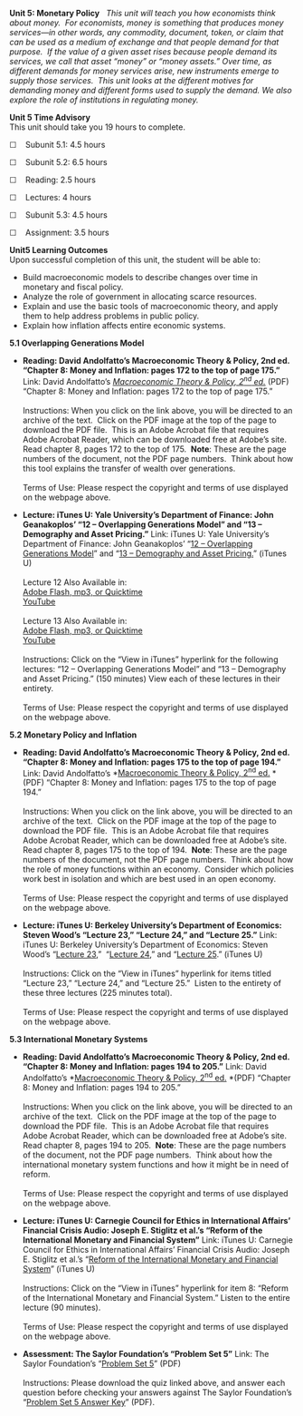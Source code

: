 **Unit 5: Monetary Policy** <span id="5"></span> 
*This unit will teach you how economists think about money.  For
economists, money is something that produces money services—in other
words, any commodity, document, token, or claim that can be used as a
medium of exchange and that people demand for that purpose.  If the
value of a given asset rises because people demand its services, we call
that asset “money” or “money assets.” Over time, as different demands
for money services arise, new instruments emerge to supply those
services.  This unit looks at the different motives for demanding money
and different forms used to supply the demand. We also explore the role
of institutions in regulating money.*

**Unit 5 Time Advisory**  
This unit should take you 19 hours to complete.  
  
 ☐    Subunit 5.1: 4.5 hours  
  
 ☐    Subunit 5.2: 6.5 hours
  
 ☐    Reading: 2.5 hours  
  
 ☐    Lectures: 4 hours

☐    Subunit 5.3: 4.5 hours  
  
 ☐    Assignment: 3.5 hours

**Unit5 Learning Outcomes**  
Upon successful completion of this unit, the student will be able to:  
  
-   Build macroeconomic models to describe changes over time in monetary
    and fiscal policy.
-   Analyze the role of government in allocating scarce resources.
-   Explain and use the basic tools of macroeconomic theory, and apply
    them to help address problems in public policy.
-   Explain how inflation affects entire economic systems.

**5.1 Overlapping Generations Model** <span id="5.1"></span> 
-   **Reading: David Andolfatto’s Macroeconomic Theory & Policy, 2nd ed.
    “Chapter 8: Money and Inflation: pages 172 to the top of page
    175.”**
    Link: David Andolfatto’s *[Macroeconomic Theory & Policy,
    2<sup>nd</sup> ed.](http://mpra.ub.uni-muenchen.de/6403/)* (PDF)
    “Chapter 8: Money and Inflation: pages 172 to the top of page
    175.”  
        
     Instructions: When you click on the link above, you will be
    directed to an archive of the text.  Click on the PDF image at the
    top of the page to download the PDF file.  This is an Adobe Acrobat
    file that requires Adobe Acrobat Reader, which can be downloaded
    free at Adobe’s site.  Read chapter 8, pages 172 to the top of 175.
     **Note**: These are the page numbers of the document, not the PDF
    page numbers.  Think about how this tool explains the transfer of
    wealth over generations.   
        
     Terms of Use: Please respect the copyright and terms of use
    displayed on the webpage above.

-   **Lecture: iTunes U: Yale University’s Department of Finance: John
    Geanakoplos’ “12 – Overlapping Generations Model” and “13 –
    Demography and Asset Pricing.”**
    Link: iTunes U: Yale University’s Department of Finance: John
    Geanakoplos’ “[12 – Overlapping Generations
    Model](http://itunes.apple.com/us/podcast/12-overlapping-generations/id428549105?i=92460073)”
    and “[13 – Demography and Asset
    Pricing.](http://itunes.apple.com/us/podcast/13-demography-asset-pricing/id428549105?i=92460074)”
    (iTunes U)  
        
     Lecture 12 Also Available in:  
     [Adobe Flash, mp3, or
    Quicktime](http://oyc.yale.edu/economics/econ-251/lecture-12)  
     [YouTube](http://www.youtube.com/watch?v=ecqWJ_7ERCI&feature=related)  
        
     Lecture 13 Also Available in:  
     [Adobe Flash, mp3, or
    Quicktime](http://oyc.yale.edu/economics/econ-251/lecture-13)  
     [YouTube](http://www.youtube.com/watch?v=cMjAdnQA7xk&feature=relmfu)  
        
     Instructions: Click on the “View in iTunes” hyperlink for the
    following lectures: “12 – Overlapping Generations Model” and “13 –
    Demography and Asset Pricing.” (150 minutes) View each of these
    lectures in their entirety.  
        
     Terms of Use: Please respect the copyright and terms of use
    displayed on the webpage above.

**5.2 Monetary Policy and Inflation** <span id="5.2"></span> 
-   **Reading: David Andolfatto’s Macroeconomic Theory & Policy, 2nd ed.
    “Chapter 8: Money and Inflation: pages 175 to the top of page
    194.”**
    Link: David Andolfatto’s *[Macroeconomic Theory & Policy,
    2<sup>nd</sup> ed.](http://mpra.ub.uni-muenchen.de/6403/) *(PDF)
    “Chapter 8: Money and Inflation: pages 175 to the top of page
    194.”  
        
     Instructions: When you click on the link above, you will be
    directed to an archive of the text.  Click on the PDF image at the
    top of the page to download the PDF file.  This is an Adobe Acrobat
    file that requires Adobe Acrobat Reader, which can be downloaded
    free at Adobe’s site.  Read chapter 8, pages 175 to the top of 194.
     **Note**: These are the page numbers of the document, not the PDF
    page numbers.  Think about how the role of money functions within an
    economy.  Consider which policies work best in isolation and which
    are best used in an open economy.  
        
     Terms of Use: Please respect the copyright and terms of use
    displayed on the webpage above.

-   **Lecture: iTunes U: Berkeley University’s Department of Economics:
    Steven Wood’s “Lecture 23,” “Lecture 24,” and “Lecture 25.”**
    Link: iTunes U: Berkeley University’s Department of Economics:
    Steven Wood’s “[Lecture
    23](http://itunes.apple.com/us/itunes-u/economics-100b-001-spring/id438300922),” 
    “[Lecture
    24](http://itunes.apple.com/us/itunes-u/economics-100b-001-spring/id438300922),”
    and “[Lecture
    25](http://itunes.apple.com/us/itunes-u/economics-100b-001-spring/id438300922).”
    (iTunes U)  
        
     Instructions: Click on the “View in iTunes” hyperlink for items
    titled “Lecture 23,” “Lecture 24,” and “Lecture 25.”  Listen to the
    entirety of these three lectures (225 minutes total).  
        
     Terms of Use: Please respect the copyright and terms of use
    displayed on the webpage above.

**5.3 International Monetary Systems** <span id="5.3"></span> 
-   **Reading: David Andolfatto’s Macroeconomic Theory & Policy, 2nd ed.
    “Chapter 8: Money and Inflation: pages 194 to 205.”**
    Link: David Andolfatto’s *[Macroeconomic Theory & Policy,
    2<sup>nd</sup> ed.](http://mpra.ub.uni-muenchen.de/6403/) *(PDF)
    “Chapter 8: Money and Inflation: pages 194 to 205.”  
        
     Instructions: When you click on the link above, you will be
    directed to an archive of the text.  Click on the PDF image at the
    top of the page to download the PDF file.  This is an Adobe Acrobat
    file that requires Adobe Acrobat Reader, which can be downloaded
    free at Adobe’s site.  Read chapter 8, pages 194 to 205.  **Note**:
    These are the page numbers of the document, not the PDF page
    numbers.  Think about how the international monetary system
    functions and how it might be in need of reform.  
        
     Terms of Use: Please respect the copyright and terms of use
    displayed on the webpage above.

-   **Lecture: iTunes U: Carnegie Council for Ethics in International
    Affairs’ Financial Crisis Audio: Joseph E. Stiglitz et al.’s “Reform
    of the International Monetary and Financial System”**
    Link: iTunes U: Carnegie Council for Ethics in International
    Affairs’ Financial Crisis Audio: Joseph E. Stiglitz et al.’s
    “[Reform of the International Monetary and Financial
    System](http://itunes.apple.com/us/itunes-u/financial-crisis-audio/id405950350)”
    (iTunes U)  
        
     Instructions: Click on the “View in iTunes” hyperlink for item 8:
    “Reform of the International Monetary and Financial System.” Listen
    to the entire lecture (90 minutes).  
        
     Terms of Use: Please respect the copyright and terms of use
    displayed on the webpage above.

-   **Assessment: The Saylor Foundation’s “Problem Set 5”**
    Link: The Saylor Foundation’s “[Problem Set
    5](http://www.saylor.org/site/wp-content/uploads/2011/11/ECON202-Problem-Set-Unit-5.pdf)”
    (PDF)  
        
     Instructions: Please download the quiz linked above, and answer
    each question before checking your answers against The Saylor
    Foundation’s “[Problem Set 5 Answer
    Key](http://www.saylor.org/site/wp-content/uploads/2011/11/ECON202-Problem-Set-Unit-5-Answer-Key.pdf)”
    (PDF).


